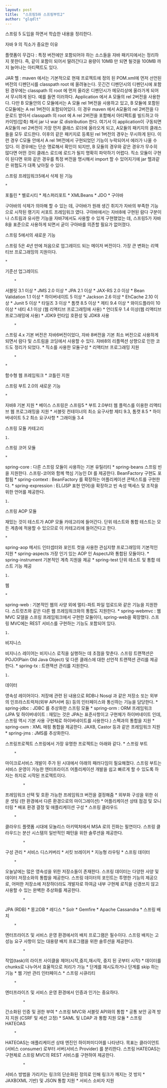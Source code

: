 ```yaml
---
layout: post
title:  "스프링5와 스프링부트2"
author: "glqdlt"
---
```


스프링 5 도입을 하면서 학습한 내용을 정리한다.

자바 9 의 직소가 중요한 이유

플랫폼이 무겁다 : 특정 버전에만 포함되어야 하는 소스들을 자바 패키지에서는 정리하지 못한다. 즉, 같이 포함이 되어서  딸려간다고 용량이 10MB 만 되면 될것을 100MB 까지 늘어나는 아티팩트도 있다.

JAR 헬 : maven 에서는 기본적으로 현재 프로젝트에 정의 된 POM.xml에 먼저 선언된 버전의 디펜던시를 classpath root 에 올려놓는다. 웃긴건 디펜던시의 디펜던시에 포함된 경우에는 classpath 의 root 에 먼저 올라온 디펜던시가 메모리상에 올라가게 되어서 무시하게 된다. 예를 들면 이러하다.
Application 에서 A 모듈의 rel 2버전을 사용한다. 다만 B 모듈안의 C 모듈에서는 A 모듈 rel 1버전을 사용하고 있고, B 모듈에 포함된 C모듈에는 A rel 1버전이 포함되어있다. 이 경우 maven 에서 A모듈의 rel 2버전을 다운로드 받아서 classpath 의 root 에 A rel 2버전을 포함해서 아티팩트를 빌드하고 아카이빙(압축) 해서 jar 나 war 로 distribution 한다. 
여기서 이 application이 구동되면 A모듈의 rel 2버전이 가장 먼저 클래스 로더에 올라오게 되고, A모듈의 패키지의 클래스들을 모두 로드한다. 이후의 같은 패키지로 등록된 rel 1버전의 경우는 무시하게 된다. 이런 경우 C모듈 안에서 A rel 1버전에서 구현되었던 기능이 누락되어서 에러가 나올 수 있다.
이 경우에는 단순 명료해서 확인이 되지만, B 모듈의 경우와 같은 경우가 무수히 많다면 어떤 것이 클래스 로드에 로드가 될지 명확히 파악하기 어렵다.
직소 모듈이 구현이 된다면 위와 같은 경우를 특정 버전을 명시해서 import 할 수 있어지기에 jar 헬과같은 위험도가 대폭 낮아질 수 있다.

스프링 프레임워크5에서 삭제 된 기능

	* 
포틀린
	* 
벨로시티
	* 
제스퍼리포트
	* 
XMLBeans
	* 
JDO
	* 
구아바



구아바의 삭제가 의아해 할 수 있는 데, 구아바가 원래 생긴 취지가 자바의 부족한 기능으로 시작된 랭기지 서포트 프레임워크 였다. 구아바에서는 자바8에 구현된 람다 구분이나 스트림과 유사한 기능을 자바7에서도 사용할 수 있게 구현했었는 데, 스프링5가 자바8을 표준으로 사용하게 되면서 굳이 구아바를 의존할 필요가 없어졌다.

스프링 5에서의 새로운 기능

스프링 5은 4년 만에 처음으로 업그레이드 되는 메이저 버전이다. 가장 큰 변화는 리액티브 프로그래밍의 지원이다.

	* 
기준선 업그레이드

		* 
서블릿 3.1 이상
		* 
JMS 2.0 이상
		* 
JPA 2.1 이상
		* 
JAX-RS 2.0 이상
		* 
Bean Validation 1.1 이상
		* 
하이버네이트 5 이상
		* 
Jackson 2.6 이상
		* 
EhCache 2.10 이상
		* 
Junit 5 이상
		* 
타일즈 3 이상
		* 
톰캣 8.5 이상
		* 
제티 9.4 이상
		* 
와이드플라이 10이상
		* 
네티 4.1 이상 (웹 리액티브 프로그래밍에 사용)
		* 
언더토우 1.4 이상(웹 리액티브 프로그래밍에 사용)
	* 
JDK9 런타임 호환성 및 JDK8 사용

		* 
스프링 4.x 기본 버전은 자바6버전이었다, 자바 8버전을 기본 최소 버전으로 사용하게 되면서 람다 및 스트림을 코딩에서 사용할 수 있다. 자바8의 리플렉션 상향으로 인한 코드도 정리가 되었다.
	* 
직소를 사용한 모듈구성
	* 
리액티브 프로그래밍 지원

		* 

	* 
함수형 웹 프레임워크
	* 
코틀린 지원




스프링 부트 2.0의 새로운 기능

	* 
자바8 기본 지원
	* 
베이스 스프링은 스프링5
	* 
부트 2.0부터 웹 플럭스를 이용한 리액티브 웹 프로그래밍을 지원
	* 
서블릿 컨테이너의 최소 요구사항 제티 9.3, 톰캣 8.5
	* 
하이버네이트 5.2 최소 요구사항
	* 
그래이들 3.4 



스프링 모듈 카테고리

	1. 
스프링 코어 모듈



	* 
spring-core : 다른 스프링 모듈이 사용하는 기본 유틸리티
	* 
spring-beans 스프링 빈을 지원한다. 스프링-코어와 함께 핵심 기능인 DI 를 제공한다. BeanFactory 구현도 포함됨
	* 
spring-context : BeanFactory 를 확장하는 어플리케이션 콘텍스트를 구현한다.
	* 
spring-expression : EL(JSP 표현 언어)을 확장하고 빈 속성 액세스 및 조작을 위한 언어를 제공한다.



	1. 
스프링 AOP 모듈



재밌는 것이 테스트가 AOP 모듈 카테고리에 들어간다. 단위 테스트와 통합 테스트는 모든 계층에 적용할 수 있으므로 이 카테고리에 들어간다고 한다.

	* 
spring-aop 메서드 인터셉터와 포인트 컷을 사용한 관심지향 프로그래밍의 기본적인 지원
	* 
spring-aspects 가장 인기 있는 AOP 인 AspectJ와 통합된 모듈이다.
	* 
spring-instrument 기본적인 계측 지원을 제공
	* 
spring-test 단위 테스트 및 통합 테스트 기능 제공


	1. 
웹


	* 
spring-web : 기본적인 웹의 사양 외에 멀티-파트 파일 업로드와 같은 기능을 지원한다. 스트럿츠와 같은 다른 웹 프레임워크와의 통합도 지원한다.
	* 
spring-webmvc : 웹 MVC 모델을 스프링 프레임워크에서 구현한 모듈이다, spring-web을 확장했다. 스프링 MVC에는 REST 서비스를 구현하는 기능도 포함되어 있다.


	1. 
비지니스


비지니스 레이어는 비지니스 로직을 실행하는 데 초점을 맞춘다. 스프링 트랜잭션은 POJO(Plain Old Java Object) 및 다른 클래스에 대한 선언적 트랜잭션 관리를 제공한다.
	* 
spring-tx : 트랜잭션 관리를 지원한다.


	1. 
데이터


영속성 레이어이다. 저장에 관련 된 내용으로 RDB나 Nosql 과 같은 저장소 또는 외부의 인프라스트럭처(외부 API서버 등) 등의 인터페이스와 통신하는 기능을 담당한다.
	* 
spring-jdbc : JDBC 를 추상화한 스프링 모듈
	* 
spring-orm : ORM 프레임워크 (JPA 및 하이버네이트 : 재밌는 것은 JPA는 표준사항이고 구현체가 하이버네이트 인데, 스프링 역시 기본 사용 구현체로 하이버네이트를 사용한다.) 스펙과의 통합을 지원
	* 
spring-oxm : XML 매핑 통합을 제공한다. JAXB, Castor 등과 같은 프레임워크 지원
	* 
spring-jms : JMS를 추상화한다.



스프링프로젝트
스프링에서 가장 유명한 프로젝트는 아래와 같다.
	* 
스프링 부트

		* 
마이크로서비스 개발이 주가 된 시대에서 아래의 패러다임이 필요해졌다. 스프링 부트는 서비스 운영이 가능한 엔터프라이즈 어플리케이션 개발을 쉽고 빠르게 할 수 있도록 하자는 취지로 시작된 프로젝트이다.

			* 
프레임워크 선택 및 호환 가능한 프레임워크 버전을 결정해줌
			* 
외부화 구성을 위한 쉬운 셋팅 (한 환경에서 다른 환경으로의 마이그레이션)
			* 
어플리케이션 상태 점검 및 모니터링
			* 
배포 환경 결정 및 애플리케이션 구성
	* 
스프링 클라우드

		* 
클라우드 플랫폼 시대에 모놀리스 아키텍처에서 MSA 로의 진화는 필연이다. 스프링 클라우드는 분산 시스템의 일반적인 패턴을 위한 솔루션을 제공한다.

			* 
구성 관리
			* 
서비스 디스커버리
			* 
서킷 브레이커
			* 
지능형 라우팅
	* 
스프링 데이터

		* 
오늘날에는 많은 영속성을 위한 저장소들이 존재한다. 스프링 데이터는 다양한 사양 및 데이터 저장소와의 통합을 제공한다. 스프링 데이터의 포인트는 투명한 기능의 제공으로, 어떠한 저장소에 저장하더라도 개발자로 하여금 내부 구현체 로직을 신경쓰지 않고 사용할 수 있는 완벽한 추상화를 제공한다.

			* 
JPA (RDB)
			* 
몽고DB
			* 
레디스
			* 
Solr
			* 
Gemfire
			* 
Apache Cassandra
	* 
스프링 배치

		* 
엔터프라이즈 및 서비스 운영 환경에서의 배치 프로그램은 필수이다. 스프링 배치는 고성능 요구 사항이 있는 대용량 배치 프로그램을 위한 솔루션을 제공한다.

			* 
작업(task)의 라이프 사이클을 제어(시작,중지,재시작, 중지 된 곳부터 시작)
			* 
데이터를 chunks로 나누어서 효율적으로 처리가 가능
			* 
단계를 재시도하거나 단계를 skip 하는 기능
			* 
웹 기반 관리 인터페이스
	* 
스프링 시큐리티

		* 
엔터프라이즈 및 서비스 운영 환경에서 인증과 인가는 중요하다. 

			* 
간소화된 인증 및 권한 부여
			* 
스프링 MVC와 서블릿 API와의 통합
			* 
공통 보안 공격 방지 지원 (CSRF 및 세션 고정)
			* 
SAML 및 LDAP 과 통합 지원 모듈
	* 
스프링 HATEOAS

		* 
HATEOAS는 애플리케이션 상태 엔진인 하이퍼미디어를 나타낸다. 목표는 클라이언트(서비스 consumer) 로부터 서버(서비스 Provider) 를 분리한다. 스프링 HATEOAS는 구현체로 스프링 MVC의 REST 서비스를 구현하여 제공한다.

			* 
서비스 방법을 가리키는 링크의 단순화된 정의로 인해 링크가 깨지는 것 방지
			* 
JAXB(XML 기반)  및 JSON 통합 지원
			* 
서비스 소비자 지원







